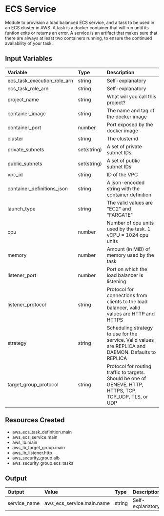 # ECS Service
Module to provision a load balanced ECS service, and a task to be used in an ECS cluster in AWS.
A task is a docker container that will run until its funtion exits or returns an error.
A service is an artifact that makes sure that there are always at least two containers running, to ensure the continued availability of your task.

## Input Variables
| Variable                    | Type        | Description                                                                                              |
|:--------------------------- |:----------- |:-------------------------------------------------------------------------------------------------------- |
| ecs_task_execution_role_arn | string      | Self-explanatory                                                                                         |
| ecs_task_role_arn           | string      | Self-explanatory                                                                                         |
| project_name                | string      | What will you call this project?                                                                         |
| container_image             | string      | The name and tag of the docker image                                                                     |
| container_port              | number      | Port exposed by the docker image                                                                         |
| cluster                     | string      | The cluster id                                                                                           |
| private_subnets             | set(string) | A set of private subnet IDs                                                                              |
| public_subnets              | set(string) | A set of public subnet IDs                                                                               |
| vpc_id                      | string      | ID of the VPC                                                                                            |
| container_definitions_json  | string      | A json-encoded string with the container definition                                                      |
| launch_type                 | string      | The valid values are "EC2" and "FARGATE"                                                                 |
| cpu                         | number      | Number of cpu units used by the task. 1 vCPU = 1024 cpu units                                            |
| memory                      | number      | Amount (in MiB) of memory used by the task                                                               |
| listener_port               | number      | Port on which the load balancer is listening                                                             |
| listener_protocol           | string      | Protocol for connections from clients to the load balancer, valid values are HTTP and HTTPS              |
| strategy                    | string      | Scheduling strategy to use for the service. Valid values are REPLICA and DAEMON. Defaults to REPLICA     |
| target_group_protocol       | string      | Protocol for routing traffic to targets. Should be one of GENEVE, HTTP, HTTPS, TCP, TCP_UDP, TLS, or UDP |

## Resources Created
- aws_ecs_task_definition.main
- aws_ecs_service.main
- aws_lb.main
- aws_lb_target_group.main
- aws_lb_listener.http
- aws_security_group.alb
- aws_security_group.ecs_tasks

## Output
| Output       | Value                     | Type   | Description      |
|:------------ |:------------------------- |:------ |:---------------- |
| service_name | aws_ecs_service.main.name | string | Self-explanatory |
